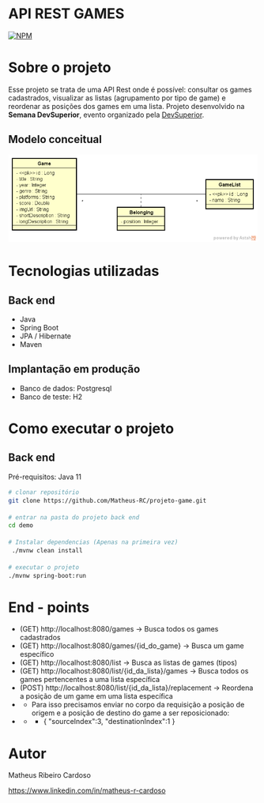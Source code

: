 # API REST GAMES
[![NPM](https://img.shields.io/npm/l/react)](https://github.com/Matheus-RC/projeto-game/blob/main/LICENSE) 

# Sobre o projeto

Esse projeto se trata de uma API Rest onde é possível: consultar os games cadastrados, visualizar as listas (agrupamento por tipo de game) e  reordenar as posições dos games em uma lista. Projeto desenvolvido na **Semana DevSuperior**, evento organizado pela [DevSuperior](https://devsuperior.com "Site da DevSuperior").


## Modelo conceitual
![Modelo Conceitual](https://raw.githubusercontent.com/devsuperior/java-spring-dslist/main/resources/dslist-model.png)

# Tecnologias utilizadas
## Back end
- Java
- Spring Boot
- JPA / Hibernate
- Maven


## Implantação em produção
- Banco de dados: Postgresql
- Banco de teste: H2

# Como executar o projeto

## Back end
Pré-requisitos: Java 11

```bash
# clonar repositório
git clone https://github.com/Matheus-RC/projeto-game.git

# entrar na pasta do projeto back end
cd demo

# Instalar dependencias (Apenas na primeira vez)
 ./mvnw clean install

# executar o projeto
./mvnw spring-boot:run
```
# End - points
- (GET) http://localhost:8080/games -> Busca todos os games cadastrados
- (GET) http://localhost:8080/games/{id_do_game} -> Busca um game específico
- (GET) http://localhost:8080/list -> Busca as listas de games (tipos)
- (GET) http://localhost:8080/list/{id_da_lista}/games -> Busca todos os games pertencentes a uma lista específica
- (POST) http://localhost:8080/list/{id_da_lista}/replacement -> Reordena a posição de um game em uma lista específica
- - Para isso precisamos enviar no corpo da requisição a posição de origem e a posição de destino do game a ser reposicionado:
- - - {
    "sourceIndex":3,
    "destinationIndex":1
    }


# Autor

Matheus Ribeiro Cardoso

https://www.linkedin.com/in/matheus-r-cardoso

